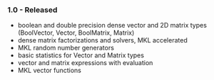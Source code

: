 ### 1.0 - Released
* boolean and double precision dense vector and 2D matrix types (BoolVector, Vector, BoolMatrix, Matrix)
* dense matrix factorizations and solvers, MKL accelerated
* MKL random number generators
* basic statistics for Vector and Matrix types
* vector and matrix expressions with evaluation
* MKL vector functions



